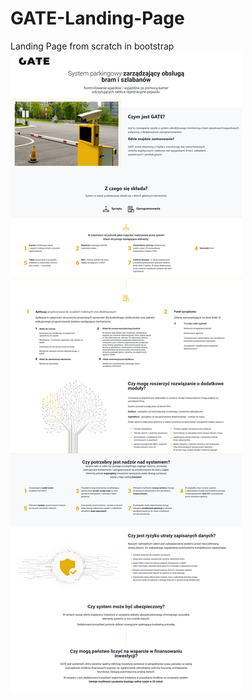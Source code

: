 # GATE-Landing-Page
Landing Page from scratch in bootstrap
![Landing page screenshot](https://github.com/Krelq/GATE-Landing-Page/blob/7154ae0ac41c252f6ccb932babf9ec87e3e04214/screenshot.png?raw=true)
